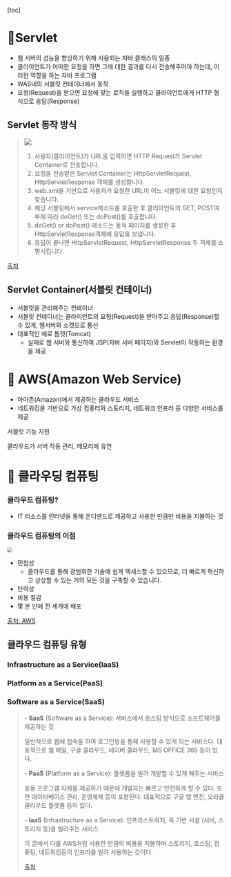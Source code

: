 [toc]

#  📌Servlet

- 웹 서버의 성능을 향상하기 위해 사용되는 자바 클래스의 일종
- 클라이언트가 어떠한 요청을 하면 그에 대한 결과를 다시 전송해주어야 하는데, 이러한 역할을 하는 자바 프로그램
- WAS내의 서블릿 컨테이너에서 동작
- 요청(Request)을 받으면 요청에 맞는 로직을 실행하고 클라이언트에게 HTTP 형식으로 응답(Response)

## Servlet 동작 방식

> ![](https://img1.daumcdn.net/thumb/R1280x0/?scode=mtistory2&fname=https%3A%2F%2Ft1.daumcdn.net%2Fcfile%2Ftistory%2F993A7F335A04179D20)
>
> 1. 사용자(클라이언트)가 URL을 입력하면 HTTP Request가 Servlet Container로 전송합니다.
> 2. 요청을 전송받은 Servlet Container는 HttpServletRequest, HttpServletResponse 객체를 생성합니다.
> 3. web.xml을 기반으로 사용자가 요청한 URL이 어느 서블릿에 대한 요청인지 찾습니다.
> 4. 해당 서블릿에서 service메소드를 호출한 후 클리아언트의 GET, POST여부에 따라 doGet() 또는 doPost()를 호출합니다.
> 5. doGet() or doPost() 메소드는 동적 페이지를 생성한 후 HttpServletResponse객체에 응답을 보냅니다.
> 6. 응답이 끝나면 HttpServletRequest, HttpServletResponse 두 객체를 소멸시킵니다.

[출처](https://mangkyu.tistory.com/14)

## Servlet Container(서블릿 컨테이너)

- 서블릿을 관리해주는 컨테이너
- 서블릿 컨테이너는 클라이언트의 요청(Request)을 받아주고 응답(Response)할 수 있게, 웹서버와 소켓으로 통신 
- 대표적인 예로 톰캣(Tomcat)
  - 실제로 웹 서버와 통신하여 JSP(자바 서버 페이지)와 Servlet이 작동하는 환경을 제공

# 📌 AWS(Amazon Web Service)

- 아마존(Amazon)에서 제공하는 클라우드 서비스
- 네트워킹을 기반으로 가상 컴퓨터와 스토리지, 네트워크 인프라 등 다양한 서비스를 제공

서블릿 기능 지원

클라우드가 서버 작동 관리, 메모리에 유연



# 📌 클라우딩 컴퓨팅

### 클라우드 컴퓨팅?

- IT 리소스를 인터넷을 통해 온디맨드로 제공하고 사용한 만큼만 비용을 지불하는 것

### 클라우드 컴퓨팅의 이점

<img src="https://img1.daumcdn.net/thumb/R1280x0/?scode=mtistory2&fname=https%3A%2F%2Fblog.kakaocdn.net%2Fdn%2FNuwij%2FbtqFzc7gI37%2FVElWL1PusZaZIRSEAvpKlK%2Fimg.jpg" style="zoom: 67%;" />

- 민첩성 
  - 클라우드를 통해 광범위한 기술에 쉽게 액세스할 수 있으므로, 더 빠르게 혁신하고 상상할 수 있는 거의 모든 것을 구축할 수 있습니다.
- 탄력성
- 비용 절감
- 몇 분 만에 전 세계에 배포

[출처: AWS](https://aws.amazon.com/ko/what-is-cloud-computing/)



## 클라우드 컴퓨팅 유형

### Infrastructure as a Service(IaaS)

### Platform as a Service(PaaS)

### Software as a Service(SaaS)



> \- **SaaS** (Software as a Service): 서비스에서 호스팅 방식으로 소프트웨어를 제공하는 것
>
>  일반적으로 웹에 접속을 하여 로그인등을 통해 사용할 수 있게 되는 서비스다. 대표적으로 웹 메일, 구글 클라우드, 네이버 클라우드, MS OFFICE 365 등이 있다.
>
>  
>
> \- **PaaS** (Platform as a Service): 플랫폼을 빌려 개발할 수 있게 해주는 서비스
>
>  응용 프로그램 자체를 제공하기 때문에 개발자는 빠르고 안전하게 할 수 있다. 또한 데이터베이스 관리, 운영체제 등이 포함된다. 대표적으로 구글 앱 엔진, 오라클 클라우드 플랫폼 등이 있다.
>
>  
>
> \- **IaaS** (Infrastructure as a Service): 인프라스트럭처, 즉 기반 시설 (서버, 스토리지 등)을 빌려주는 서비스
>
>  이 글에서 다룰 AWS처럼 사용한 만큼의 비용을 지불하며 스토리지, 호스팅, 컴퓨팅, 네트워킹등의 인프라를 빌려 사용하는 것이다.
>
> [출처](https://jaymunsh.tistory.com/29)